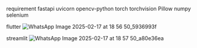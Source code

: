 requirement 
fastapi
uvicorn
opencv-python
torch
torchvision
Pillow
numpy
selenium


flutter
![WhatsApp Image 2025-02-17 at 18 56 50_5936993f](https://github.com/user-attachments/assets/19f6fd86-b28d-4d49-998a-b69f533fb9d5)

streamlit
![WhatsApp Image 2025-02-17 at 18 57 50_a80e36ea](https://github.com/user-attachments/assets/a0cd2614-a360-4c3b-b738-9213ba1f1120)

